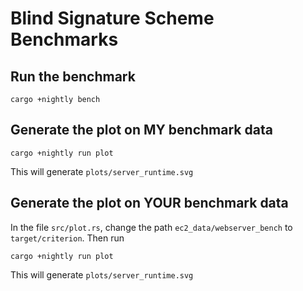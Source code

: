 # Blind Signature Scheme Benchmarks

## Run the benchmark

```
cargo +nightly bench
```

## Generate the plot on MY benchmark data

```
cargo +nightly run plot
```

This will generate `plots/server_runtime.svg`

## Generate the plot on YOUR benchmark data

In the file `src/plot.rs`, change the path `ec2_data/webserver_bench` to `target/criterion`. Then run

```
cargo +nightly run plot
```

This will generate `plots/server_runtime.svg`
